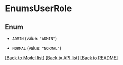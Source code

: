 # EnumsUserRole

## Enum


* `ADMIN` (value: `"ADMIN"`)

* `NORMAL` (value: `"NORMAL"`)


[[Back to Model list]](../README.md#documentation-for-models) [[Back to API list]](../README.md#documentation-for-api-endpoints) [[Back to README]](../README.md)


